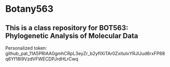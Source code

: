 # Botany563
## This is a class repository for BOT563: Phylogenetic Analysis of Molecular Data

Personalized token: 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
